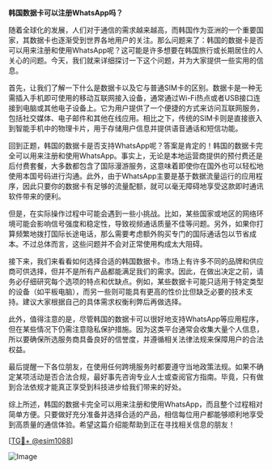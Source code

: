 **韩国数据卡可以注册WhatsApp吗？**

随着全球化的发展，人们对于通信的需求越来越高，而韩国作为亚洲的一个重要国家，其数据卡也逐渐受到世界各地用户的关注。那么问题来了：韩国的数据卡是否可以用来注册和使用WhatsApp呢？这可能是许多想要在韩国旅行或长期居住的人关心的问题。今天，我们就来详细探讨一下这个问题，并为大家提供一些实用的信息。

首先，让我们了解一下什么是数据卡以及它与普通SIM卡的区别。数据卡是一种无需插入手机即可使用的移动互联网接入设备，通常通过Wi-Fi热点或者USB接口连接到电脑或其他电子设备上。它为用户提供了一个便捷的方式来访问互联网服务，包括社交媒体、电子邮件和其他在线应用。相比之下，传统的SIM卡则是直接嵌入到智能手机中的物理卡片，用于存储用户信息并提供语音通话和短信功能。

回到正题，韩国的数据卡是否支持WhatsApp呢？答案是肯定的！韩国的数据卡完全可以用来注册和使用WhatsApp。事实上，无论是本地运营商提供的预付费还是后付费套餐，大多数都包含了国际漫游服务，这意味着即使你在国外也可以轻松地使用本国号码进行沟通。此外，由于WhatsApp主要是基于数据流量运行的应用程序，因此只要你的数据卡有足够的流量配额，就可以毫无障碍地享受这款即时通讯软件带来的便利。

但是，在实际操作过程中可能会遇到一些小挑战。比如，某些国家或地区的网络环境可能会影响信号强度和稳定性，导致视频通话质量不佳等问题。另外，如果你打算频繁地拨打国际长途电话，那么需要考虑额外购买专门的国际通话包以节省成本。不过总体而言，这些问题并不会对正常使用构成太大阻碍。

接下来，我们来看看如何选择合适的韩国数据卡。市场上有许多不同的品牌和供应商可供选择，但并不是所有产品都能满足我们的需求。因此，在做出决定之前，请务必仔细研究每个选项的特点和优缺点。例如，某些数据卡可能只适用于特定类型的设备（如平板电脑），而另一些则可能具有更高的性价比但缺乏必要的技术支持。建议大家根据自己的具体需求权衡利弊后再做选择。

此外，值得注意的是，尽管韩国的数据卡可以很好地支持WhatsApp等应用程序，但在某些情况下仍需注意隐私保护措施。因为这类平台通常会收集大量个人信息，所以要确保所选服务商具备良好的信誉度，并遵循相关法律法规来保障用户的合法权益。

最后提醒一下各位朋友，在使用任何跨境服务时都要遵守当地政策法规。如果不确定某项活动是否合法合规，最好事先咨询专业人士或查阅官方指南。毕竟，只有做到合法依规才能真正享受到科技进步给我们带来的好处。

综上所述，韩国的数据卡完全可以用来注册和使用WhatsApp，而且整个过程相对简单方便。只要做好充分准备并选择合适的产品，相信每位用户都能够顺利地享受到高质量的通信体验。希望这篇介绍能帮助到正在寻找相关信息的朋友！

[[TG💪+ @esim1088](https://t.me/s/esim1088)]

![Image](https://i.postimg.cc/4NQfJmqS/Snipaste-2025-05-13-00-14-12.png)